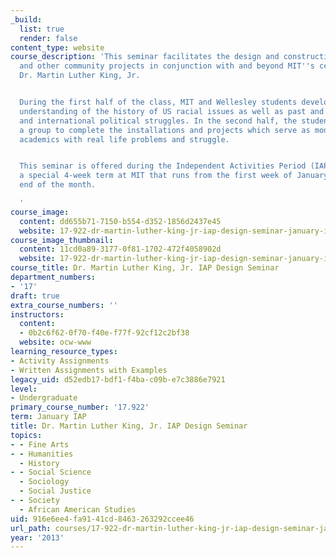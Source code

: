 ```yaml
---
_build:
  list: true
  render: false
content_type: website
course_description: 'This seminar facilitates the design and construction of installations
  and other community projects in conjunction with and beyond MIT''s celebration of
  Dr. Martin Luther King, Jr.


  During the first half of the class, MIT and Wellesley students develop in-depth
  understanding of the history of US racial issues as well as past and present domestic
  and international political struggles. In the second half, the students work as
  a group to complete the installations and projects which serve as models for connecting
  academics with real life problems and struggle.


  This seminar is offered during the Independent Activities Period (IAP), which is
  a special 4-week term at MIT that runs from the first week of January until the
  end of the month.

  '
course_image:
  content: dd655b71-7150-b554-d352-1856d2437e45
  website: 17-922-dr-martin-luther-king-jr-iap-design-seminar-january-iap-2013
course_image_thumbnail:
  content: 11cd0a89-3177-0f81-1702-472f4058902d
  website: 17-922-dr-martin-luther-king-jr-iap-design-seminar-january-iap-2013
course_title: Dr. Martin Luther King, Jr. IAP Design Seminar
department_numbers:
- '17'
draft: true
extra_course_numbers: ''
instructors:
  content:
  - 0b2c6f62-0f70-f40e-f77f-92cf12c2bf38
  website: ocw-www
learning_resource_types:
- Activity Assignments
- Written Assignments with Examples
legacy_uid: d52edb17-bdf1-f4ba-c09b-e7c3886e7921
level:
- Undergraduate
primary_course_number: '17.922'
term: January IAP
title: Dr. Martin Luther King, Jr. IAP Design Seminar
topics:
- - Fine Arts
- - Humanities
  - History
- - Social Science
  - Sociology
  - Social Justice
- - Society
  - African American Studies
uid: 916e6ee4-fa91-41cd-8463-263292ccee46
url_path: courses/17-922-dr-martin-luther-king-jr-iap-design-seminar-january-iap-2013
year: '2013'
---
```

